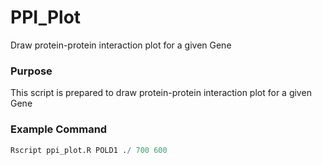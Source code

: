 # PPI_Plot
Draw protein-protein interaction plot for a given Gene
### Purpose
This script is prepared to draw protein-protein interaction plot for a given Gene
### Example Command 
```R
Rscript ppi_plot.R POLD1 ./ 700 600 
```
